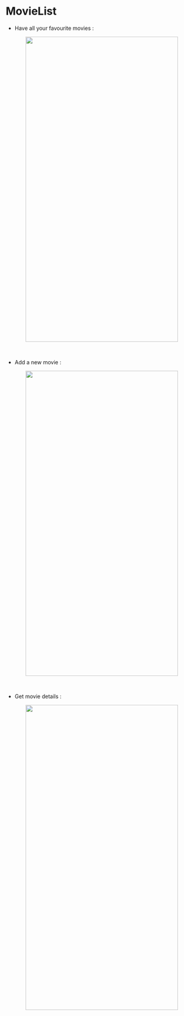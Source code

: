 # MovieList

 - Have all your favourite movies :<br>
<p align="center">
  <img src="https://github.com/user-attachments/assets/f40e9073-31c7-4885-b189-4a1cfab8208f" width="400" height="800"/>
</p>

<br>

- Add a new movie :<br>
<p align="center">
  <img src="https://github.com/user-attachments/assets/ea6b24d3-38d7-470d-87b9-14757c7e965b" width="400" height="800"/>
</p>

<br>

- Get movie details  :<br>
<p align="center">
  <img src="https://github.com/user-attachments/assets/414e1e0a-9fd2-42e0-bb6a-933eb5d1defd" width="400" height="800"/>
</p>

<br>
